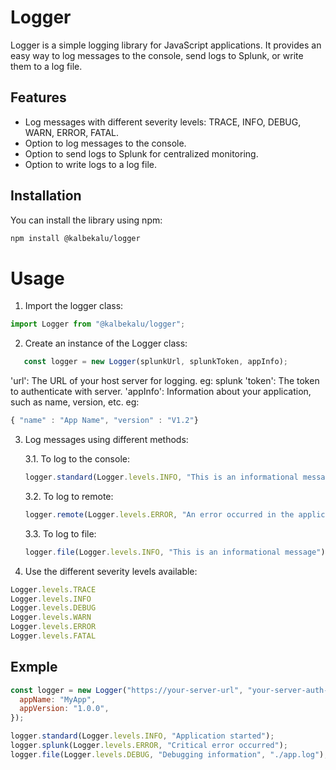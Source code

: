 # Logger

Logger is a simple logging library for JavaScript applications. It provides an easy way to log messages to the console, send logs to Splunk, or write them to a log file.

## Features

- Log messages with different severity levels: TRACE, INFO, DEBUG, WARN, ERROR, FATAL.
- Option to log messages to the console.
- Option to send logs to Splunk for centralized monitoring.
- Option to write logs to a log file.

## Installation

You can install the library using npm:

```bash
npm install @kalbekalu/logger
```

# Usage
1. Import the logger class:
```js
import Logger from "@kalbekalu/logger";
```

2. Create an instance of the Logger class:
```js
   const logger = new Logger(splunkUrl, splunkToken, appInfo);
```
'url': The URL of your host server for logging. eg: splunk
'token': The token to authenticate with server.
'appInfo': Information about your application, such as name, version, etc. 
eg: 
```js
{ "name" : "App Name", "version" : "V1.2"}
```


3. Log messages using different methods:

   3.1. To log to the console: 
      
      ```js
      logger.standard(Logger.levels.INFO, "This is an informational message");
      ```
      
   3.2. To log to remote: 
      
      ```js
      logger.remote(Logger.levels.ERROR, "An error occurred in the application");
      ```
      
   3.3. To log to file: 
      
      ```js
      logger.file(Logger.levels.INFO, "This is an informational message");
      ```


4. Use the different severity levels available:
```js
Logger.levels.TRACE
Logger.levels.INFO
Logger.levels.DEBUG
Logger.levels.WARN
Logger.levels.ERROR
Logger.levels.FATAL
```


## Exmple 
```js
const logger = new Logger("https://your-server-url", "your-server-auth-token", {
  appName: "MyApp",
  appVersion: "1.0.0",
});

logger.standard(Logger.levels.INFO, "Application started");
logger.splunk(Logger.levels.ERROR, "Critical error occurred");
logger.file(Logger.levels.DEBUG, "Debugging information", "./app.log");

```